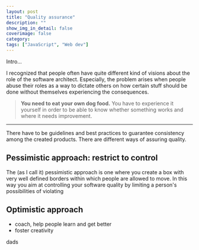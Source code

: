```yaml
---
layout: post
title: "Quality assurance"
description: ""
show_img_in_detail: false
coverimage: false
category: 
tags: ["JavaScript", "Web dev"]
---
```


Intro...

I recognized that people often have quite different kind of visions about the role of the software architect. Especially, the problem arises when people abuse their roles as a way to dictate others on how certain stuff should be done without themselves experiencing the consequences.

> **You need to eat your own dog food.** You have to experience it yourself in order to be able to know whether something works and where it needs improvement.

---

There have to be guidelines and best practices to guarantee consistency among the created products.
There are different ways of assuring quality.

## Pessimistic approach: restrict to control

The (as I call it) pessimistic approach is one where you create a box with very well defined borders within which people are allowed to move. In this way you aim at controlling your software quality by limiting a person's possibilities of violating 

## Optimistic approach

- coach, help people learn and get better
- foster creativity

dads